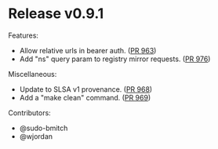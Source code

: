# Release v0.9.1

Features:

- Allow relative urls in bearer auth. ([PR 963][pr-963])
- Add "ns" query param to registry mirror requests. ([PR 976][pr-976])

Miscellaneous:

- Update to SLSA v1 provenance. ([PR 968][pr-968])
- Add a "make clean" command. ([PR 969][pr-969])

Contributors:

- @sudo-bmitch
- @wjordan

[pr-963]: https://github.com/regclient/regclient/pull/963
[pr-968]: https://github.com/regclient/regclient/pull/968
[pr-969]: https://github.com/regclient/regclient/pull/969
[pr-976]: https://github.com/regclient/regclient/pull/976
